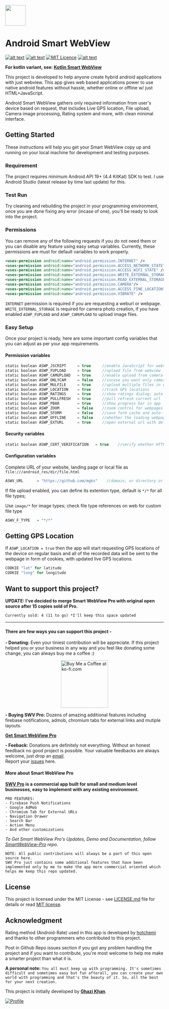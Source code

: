 <a href="https://github.com/mgks/Android-SmartWebView/"><img src="https://raw.githubusercontent.com/mgks/Android-SmartWebView/master/app/src/main/res/mipmap-xxxhdpi/ic_launcher.png" width="65"></a>

# Android Smart WebView
[![alt text](https://img.shields.io/badge/project%20variant-java-red.svg)](#) [![alt text](https://img.shields.io/badge/version-3.5-green.svg)](https://github.com/mgks/Kotlin-SmartWebView/releases) [![MIT Licence](https://img.shields.io/badge/license-MIT-blue.svg)](https://opensource.org/licenses/mit-license.php) [![alt text](https://img.shields.io/badge/learn%20about-SWV%20Pro-yellow.svg "Get Smart WebView Pro")](https://github.com/voinsource/SmartWebView-Pro)

**For kotlin variant, see: [Kotlin Smart WebView](https://github.com/mgks/Kotlin-SmartWebView)**

This project is developed to help anyone create hybrid android applications with just webview. This app gives web based applications power to use native android features without hassle, whether online or offline w/ just HTML+JavaScript.

Android Smart WebView gathers only required information from user's device based on request, that includes Live GPS location, File upload, Camera image processing, Rating system and more, with clean minimal interface.

## Getting Started
These instructions will help you get your Smart WebView copy up and running on your local machine for development and testing purposes.

### Requirement
The project requires minimum Android API 19+ (4.4 KitKat) SDK to test. I use Android Studio (latest release by time last update) for this.

### Test Run
Try cleaning and rebuilding the project in your programming environment, once you are done fixing any error (incase of one), you'll be ready to look into the project.

### Permissions
You can remove any of the following requests if you do not need them or you can disable any feature using easy setup variables. Currently, these permissions are must for default variables to work properly.
```xml
<uses-permission android:name="android.permission.INTERNET" />
<uses-permission android:name="android.permission.ACCESS_NETWORK_STATE" />
<uses-permission android:name="android.permission.ACCESS_WIFI_STATE" />
<uses-permission android:name="android.permission.WRITE_EXTERNAL_STORAGE"/>
<uses-permission android:name="android.permission.READ_EXTERNAL_STORAGE" />
<uses-permission android:name="android.permission.CAMERA"/>
<uses-permission android:name="android.permission.ACCESS_FINE_LOCATION" />
<uses-permission android:name="android.permission.VIBRATE" />
```
`INTERNET` permission is required if you are requesting a weburl or webpage.
`WRITE_EXTERNAL_STORAGE` is required for camera photo creation, if you have enabled `ASWP_FUPLOAD` and `ASWP_CAMUPLOAD` to upload image files.

### Easy Setup
Once your project is ready, here are some important config variables that you can adjust as per your app requirements.

#### Permission variables
```kotlin
static boolean ASWP_JSCRIPT     = true     //enable JavaScript for webview
static boolean ASWP_FUPLOAD     = true     //upload file from webview
static boolean ASWP_CAMUPLOAD   = true     //enable upload from camera for photos
static boolean ASWP_ONLYCAM     = false    //incase you want only camera files to upload
static boolean ASWP_MULFILE     = true     //upload multiple files in webview
static boolean ASWP_LOCATION    = true     //track GPS locations
static boolean ASWP_RATINGS     = true     //show ratings dialog; auto configured, edit method get_rating() for customizations
static boolean ASWP_PULLFRESH   = true     //pull refresh current url
static boolean ASWP_PBAR        = true     //show progress bar in app
static boolean ASWP_ZOOM        = false    //zoom control for webpages view
static boolean ASWP_SFORM       = false    //save form cache and auto-fill information
static boolean ASWP_OFFLINE     = false    //whether the loading webpages are offline or online
static boolean ASWP_EXTURL      = true     //open external url with default browser instead of app webview
```
#### Security variables
```kotlin
static boolean ASWP_CERT_VERIFICATION   = true    //verify whether HTTPS port needs certificate verification
```
#### Configuration variables
Complete URL of your website, landing page or local file as `file:///android_res/dir/file.html`
```kotlin
ASWV_URL      = "https://github.com/mgks"    //domain, or directory or locating to any root file
```

If file upload enabled, you can define its extention type, default is `*/*` for all file types;

Use `image/*` for image types; check file type references on web for custom file type
```kotlin
ASWV_F_TYPE   = "*/*"
```

## Getting GPS Location
If `ASWP_LOCATION = true` then the app will start requesting GPS locations of the device on regular basis and all of the recorded data will be sent to the webpage in form of cookies, with updated live GPS locations.
```kotlin
COOKIE "lat" for latitude
COOKIE "long" for longitude
```

## Want to support this project?
**UPDATE: I've decided to merge Smart WebView Pro with original open source after 15 copies sold of Pro.**

`Currently sold: 4 (11 to go) *I'll keep this space updated`
<hr>

#### There are few ways you can support this project -

**- Donating:** Even your tiniest contribution will be appreciate. If this project helped you or your business in any way and you feel like donating some change, you can always buy me a coffee :)

<a href="https://ko-fi.com/Z8Z4BPQ6" target="_blank" title="Buy me a Coffee"><img width="150" style="border:0px;width:150px;display:block;margin:0 auto" src="https://az743702.vo.msecnd.net/cdn/kofi2.png?v=0" border="0" alt="Buy Me a Coffee at ko-fi.com" /></a>

**- Buying SWV Pro:** Dozens of amazing additional features including firebase notifications, admob, chromium tabs for external links and mutiple layouts.

**[Get Smart WebView Pro](https://voinsource.github.io/SmartWebView-Pro/)**

**- Feeback:** Donations are definitely not everything. Without an honest feedback no good project is possible. Your valuable feedbacks are always welcome, just drop an [email](mailto:getmgks@gmail.com).<br />Report your [issues](https://github.com/mgks/Kotlin-SmartWebView/issues) here.

#### More about Smart WebView Pro
**[SWV Pro](https://voinsource.github.io/SmartWebView-Pro/) is a commercial app built for small and medium level businesses, easy to implement with any existing environment.**

```
PRO FEATURES:
- Firebase Push Notifications
- Google AdMob
- Chromium Tab for External URLs
- Navigation Drawer
- Search Bar
- Action Menu
- And other customizations
```

*To Get Smart WebView Pro's Updates, Demo and Documentation, follow [SmartWebView-Pro](https://github.com/voinsource/SmartWebView-Pro) repo.*

```
NOTE: All public contributions will always be a part of this open source here.
SWV Pro just contains some additional features that have been implemented only by me to make the app more commercial oriented which helps me keep this repo updated.
```

## License
This project is licensed under the MIT License - see [LICENSE.md](LICENSE.md) file for details or read [MIT license](https://opensource.org/licenses/MIT).

## Acknowledgment
Rating method (Android-Rate) used in this app is developed by [hotchemi](https://github.com/hotchemi) and thanks to other programmers who contributed to this project.

Post in Github Repo issues section if you got any problem handling the project and if you want to contribute, you're most welcome to help me make a smarter project than what it is.

**A personal note:** `You all must keep up with programming. It's sometimes difficult and sometimes easy but fun afterall, you can create your own world with programming and that's the beauty of it. So, all the best for your next creation.`

This project is initially developed by **[Ghazi Khan](https://github.com/mgks)**.

[![Profile](https://forthebadge.com/images/badges/built-with-love.svg)](https://github.com/mgks)
